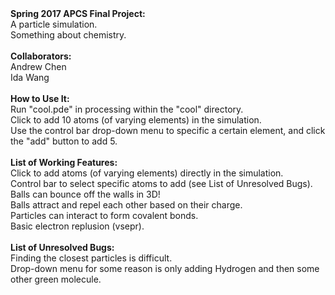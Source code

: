 <html>
  <strong>Spring 2017 APCS Final Project:</strong><br>
  A particle simulation.<br>
  Something about chemistry.<br>
  <br>
  <strong>Collaborators:</strong><br>
  Andrew Chen<br>
  Ida Wang<br>
  <br>
  <strong>How to Use It:</strong><br>
  Run "cool.pde" in processing within the "cool" directory.<br>
  Click to add 10 atoms (of varying elements) in the simulation.<br>
  Use the control bar drop-down menu to specific a certain element, and click the "add" button to add 5.<br>
  <br>
  <strong>List of Working Features:</strong><br>
  Click to add atoms (of varying elements) directly in the simulation.<br>
  Control bar to select specific atoms to add (see List of Unresolved Bugs).<br>
  Balls can bounce off the walls in 3D!<br>
  Balls attract and repel each other based on their charge.<br>
  Particles can interact to form covalent bonds.<br>
  Basic electron replusion (vsepr).<br>
  <br>
  <strong>List of Unresolved Bugs:</strong><br>
  Finding the closest particles is difficult.<br>
  Drop-down menu for some reason is only adding Hydrogen and then some other green molecule.<br>
</html>

